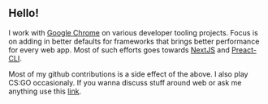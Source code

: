 Hello!
------
I work with [Google Chrome](https://github.com/GoogleChrome) on various developer tooling projects. Focus is on adding in better defaults for frameworks that brings better performance for every web app. Most of such efforts goes towards [NextJS](https://github.com/vercel/next.js) and [Preact-CLI](https://github.com/preactjs/preact-cli/tree/master/packages/cli).

Most of my github contributions is a side effect of the above. I also play CS:GO occasionaly. If you wanna discuss stuff around web or ask me anything use this [link](https://github.com/prateekbh/prateekbh/issues).
